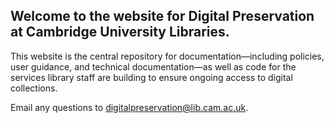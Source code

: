 ## Welcome to the website for Digital Preservation at Cambridge University Libraries.

This website is the central repository for documentation—including policies, user guidance, and technical documentation—as well as code for the services library staff are building to ensure ongoing access to digital collections.

Email any questions to digitalpreservation@lib.cam.ac.uk.
